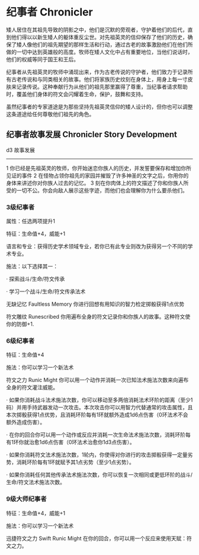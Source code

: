 # 纪事者 Chronicler

矮人居住在其祖先导致的阴影之中，他们是沉默的旁观者，守护着他们的后代，直到他们得以以新生矮人的躯体重反尘世。对先祖英灵的信仰保存了他们的历史，确保了矮人像他们的祖先期望的那样生活和行动，通过古老的故事激励他们在他们所做的一切中达到英雄般的高度。牧师在矮人文化中占有重要地位，当他们说话时，他们的权威等同于国王和王后。

纪事者从先祖英灵的牧师中涌现出来，作为古老传说的守护者，他们致力于记录所有古老传说和与同类相关的故事。他们将家族历史纹刻在身体上，用身上每一寸皮肤来记录传说。这种奉献行为从他们的祖先那里赢得了尊重，当纪事者请求帮助时，覆盖他们身体的符文会闪耀着生命，保护，鼓舞和支持。

虽然纪事者的专家道途是为那些坚持先祖英灵信仰的矮人设计的，但你也可以调整这条道途给任何尊敬他们祖先的角色。

## 纪事者故事发展 Chronicler Story Development

  d3   故事发展
  ---- ------------------------------------------------------------------------------------------------------------
  1    你已经是先祖英灵的牧师，你开始迷恋你族人的历史，并发誓要保存和增加你所见证的事件
  2    在怪物占领你祖先的家园并摧毁了许多神圣的文字之后，你用你的身体来讲述你对你族人过去的记忆。
  3    刻在你肉体上的符文描述了你和你族人所受的一切不公。你会向敌人展示这些字迹，而他们也会理解你为什么要杀他们。

### 3级纪事者

属性：任选两项提升1

特征：生命值+4，威能+1

语言和专业：获得历史学术领域专业，若你已有此专业则改为获得另一个不同的学术专业。

施法：以下选择其一：

· 探索战斗/生命/符文传承

· 学习一个战斗/生命/符文传承法术

无缺记忆 Faultless Memory 你进行回想有用知识的智力检定掷骰获得1点优势

符文雕纹 Runescribed
你用遍布全身的符文记录你和你族人的故事。这种符文使你的防御+1.

### 6级纪事者

特征：生命值+4

施法：你可以学习一个新法术

符文之力 Runic Might
你可以用一个动作并消耗一次已知法术施法次数来向遍布全身的符文灌注威能。

·
如果你消耗战斗法术施法次数，你可以移动至多两倍消耗法术环阶的距离（至少1码）并用手持武器发动一次攻击。本次攻击你可以用智力代替通常的攻击属性，且本次掷骰获得1点优势，且消耗环阶每有1环就额外造成1d6点伤害（0环法术不会额外造成伤害）。

·
在你的回合你可以用一个动作或反应并消耗一次生命法术施法次数，消耗环阶每有1环你就治愈1d6点伤害（0环法术治愈你1d3点伤害）。

·
如果你消耗符文法术施法次数，1轮内，你使得对你进行的攻击掷骰获得一定量劣势，消耗环阶每有1环就赋予其1点劣势（至少1点劣势）。

·
如果你消耗任何其他传承法术施法次数，你可以恢复一次相同或更低环阶的战斗/生命/符文法术施法次数。

### 9级大师纪事者

特征：生命值+4，威能+1

施法：你可以学习一个新法术

迅捷符文之力 Swift Runic Might
在你的回合，你可以用一个反应来使用天赋：符文之力。
